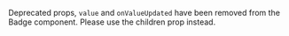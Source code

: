 Deprecated props, `value` and `onValueUpdated` have been removed from the Badge component. Please use the children prop instead.  
